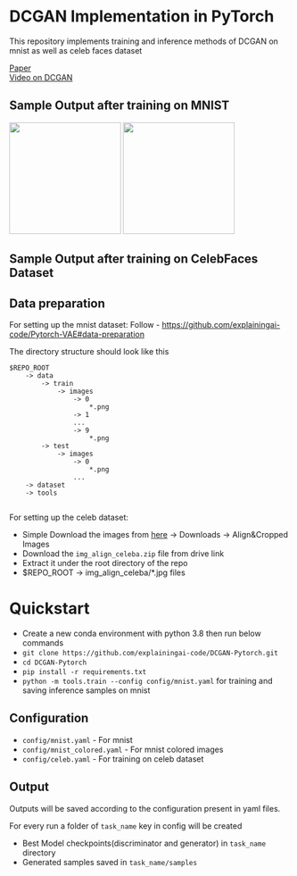 DCGAN Implementation in PyTorch
========

This repository implements training and inference methods of DCGAN on mnist as well as celeb faces dataset

[Paper](https://arxiv.org/pdf/1511.06434.pdf) </br>
[Video on DCGAN](https://youtu.be/672YP9k6Xws) </br>

## Sample Output after training on MNIST
<img src="https://github.com/explainingai-code/GANs-Pytorch/assets/144267687/4e1fd994-6ec0-4e21-aeee-6b054e72ddab" width="200">
<img src="https://github.com/explainingai-code/GANs-Pytorch/assets/144267687/f4bbdafa-a8e2-4a8f-b063-4a4bc00c76fa" width="200">

## Sample Output after training on CelebFaces Dataset

## Data preparation
For setting up the mnist dataset:
Follow - https://github.com/explainingai-code/Pytorch-VAE#data-preparation

The directory structure should look like this
```
$REPO_ROOT
    -> data
        -> train
            -> images
                -> 0
                    *.png
                -> 1
                ...
                -> 9
                    *.png
        -> test
            -> images
                -> 0
                    *.png
                ...
    -> dataset
    -> tools
        
```
For setting up the celeb dataset:
* Simple Download the images from [here](https://mmlab.ie.cuhk.edu.hk/projects/CelebA.html) -> Downloads -> Align&Cropped Images
* Download the `img_align_celeba.zip` file from drive link
* Extract it under the root directory of the repo
* $REPO_ROOT -> img_align_celeba/*.jpg files
        

# Quickstart
* Create a new conda environment with python 3.8 then run below commands
* ```git clone https://github.com/explainingai-code/DCGAN-Pytorch.git```
* ```cd DCGAN-Pytorch```
* ```pip install -r requirements.txt```
* ```python -m tools.train --config config/mnist.yaml``` for training and saving inference samples on mnist

## Configuration
* ```config/mnist.yaml``` -  For mnist
* ```config/mnist_colored.yaml``` -  For mnist colored images
* ```config/celeb.yaml``` -  For training on celeb dataset


## Output 
Outputs will be saved according to the configuration present in yaml files.

For every run a folder of ```task_name``` key in config will be created 
* Best Model checkpoints(discriminator and generator) in ```task_name``` directory
* Generated samples saved in ```task_name/samples``` 





